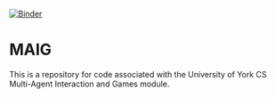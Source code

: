 [![Binder](https://mybinder.org/badge_logo.svg)](https://mybinder.org/v2/gh/jstovold/MAIG/master)

# MAIG

This is a repository for code associated with the University of York CS Multi-Agent Interaction and Games module. 

